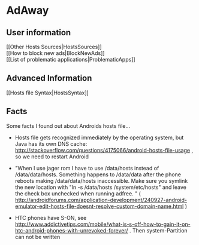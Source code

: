 # AdAway

## User information
[[Other Hosts Sources|HostsSources]]  
[[How to block new ads|BlockNewAds]]  
[[List of problematic applications|ProblematicApps]]

## Advanced Information
[[Hosts file Syntax|HostsSyntax]]


## Facts

Some facts I found out about Androids hosts file…

  * Hosts file gets recognized immediately by the operating system, but Java has its own DNS cache: http://stackoverflow.com/questions/4175066/android-hosts-file-usage , so we need to restart Android

  * "When I use jager rom I have to use /data/hosts instead of /data/data/hosts. Something happens to /data/data after the phone reboots making /data/data/hosts inaccessible. Make sure you symlink the new location with "ln -s /data/hosts /system/etc/hosts" and leave the check box unchecked when running adfree. " ( http://androidforums.com/application-development/240927-android-emulator-edit-hosts-file-doesnt-resolve-custom-domain-name.html )

  * HTC phones have S-ON, see http://www.addictivetips.com/mobile/what-is-s-off-how-to-gain-it-on-htc-android-phones-with-unrevoked-forever/ . Then system-Partition can not be written